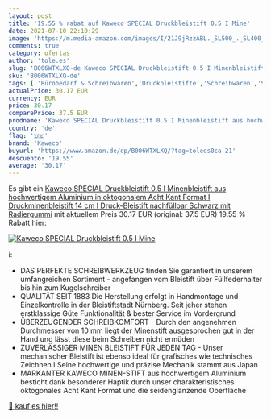 ```yaml
---
layout: post
title: '19.55 % rabat auf Kaweco SPECIAL Druckbleistift 0.5 I Mine'
date: 2021-07-10 22:10:29
image: 'https://m.media-amazon.com/images/I/21J9jRzzABL._SL500_._SL400_.jpg'
comments: true
category: ofertas
author: 'tole.es'
slug: 'B006WTXLXQ-de Kaweco SPECIAL Druckbleistift 0.5 I Minenbleistift aus...'
sku: 'B006WTXLXQ-de'
tags: [ 'Bürobedarf & Schreibwaren','Druckbleistifte','Schreibwaren','Stifte','kaweco', ]
actualPrice: 30.17 EUR
currency: EUR
price: 30.17
comparePrice: 37.5 EUR
prodname: 'Kaweco SPECIAL Druckbleistift 0.5 I Minenbleistift aus hochwertigem Aluminium in oktogonalem Acht Kant Format I Druckminenbleistift 14 cm I Druck-Bleistift nachfüllbar Schwarz mit Radiergummi'
country: 'de'
flag: '🇩🇪'
brand: 'Kaweco'
buyurl: 'https://www.amazon.de/dp/B006WTXLXQ/?tag=tolees0ca-21'
descuento: '19.55'
average: '30.17'
---
```


Es gibt ein [Kaweco SPECIAL Druckbleistift 0.5 I Minenbleistift aus hochwertigem Aluminium in oktogonalem Acht Kant Format I Druckminenbleistift 14 cm I Druck-Bleistift nachfüllbar Schwarz mit Radiergummi](https://www.amazon.de/dp/B006WTXLXQ/?tag=tolees0ca-21) mit aktuellem Preis 30.17 EUR (original: 37.5 EUR) 19.55 % Rabatt hier:

[![Kaweco SPECIAL Druckbleistift 0.5 I Mine](https://m.media-amazon.com/images/I/21J9jRzzABL._SL500_._SL400_.jpg)](https://www.amazon.de/dp/B006WTXLXQ/?tag=tolees0ca-21)

ℹ️:

- DAS PERFEKTE SCHREIBWERKZEUG finden Sie garantiert in unserem umfangreichen Sortiment - angefangen vom Bleistift über Füllfederhalter bis hin zum Kugelschreiber
- QUALITÄT SEIT 1883 Die Herstellung erfolgt in Handmontage und Einzelkontrolle in der Bleistiftstadt Nürnberg. Seit jeher stehen erstklassige Güte Funktionalität & bester Service im Vordergrund
- ÜBERZEUGENDER SCHREIBKOMFORT - Durch den angenehmen Durchmesser von 10 mm liegt der Minenstift ausgesprochen gut in der Hand und lässt diese beim Schreiben nicht ermüden
- ZUVERLÄSSIGER MINEN BLEISTIFT FÜR JEDEN TAG - Unser mechanischer Bleistift ist ebenso ideal für grafisches wie technisches Zeichnen I Seine hochwertige und präzise Mechanik stammt aus Japan
- MARKANTER KAWECO MINEN-STIFT aus hochwertigem Aluminium besticht dank besonderer Haptik durch unser charakteristisches oktogonales Acht Kant Format und die seidenglänzende Oberfläche

[🛒 kauf es hier!!](https://www.amazon.de/dp/B006WTXLXQ/?tag=tolees0ca-21)
